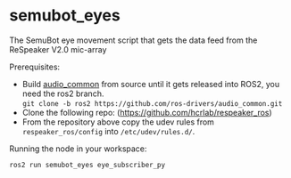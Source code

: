 # semubot_eyes
The SemuBot eye movement script that gets the data feed from the ReSpeaker V2.0 mic-array

Prerequisites:
* Build [audio_common](https://github.com/ros-drivers/audio_common) from source until it gets released into ROS2, you need the ros2 branch. <br/>
  ```git clone -b ros2 https://github.com/ros-drivers/audio_common.git```
* Clone the following repo: (https://github.com/hcrlab/respeaker_ros)
* From the repository above copy the udev rules from `respeaker_ros/config` into `/etc/udev/rules.d/`.

Running the node in your workspace:

```ros2 run semubot_eyes eye_subscriber_py```


